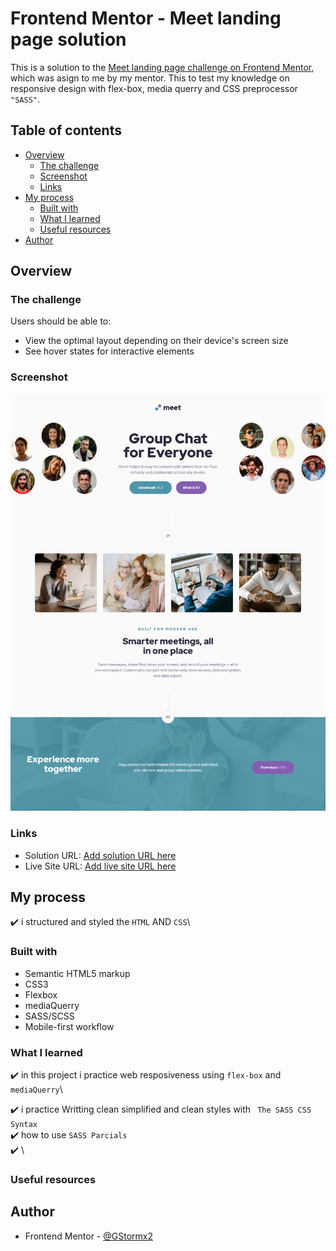 # Frontend Mentor - Meet landing page solution

This is a solution to the [Meet landing page challenge on Frontend Mentor](https://www.frontendmentor.io/challenges/meet-landing-page-rbTDS6OUR),
which was asign to me by my mentor. This to test my knowledge on responsive design with flex-box, media querry and CSS preprocessor `"SASS"`. 

## Table of contents

- [Overview](#overview)
  - [The challenge](#the-challenge)
  - [Screenshot](#screenshot)
  - [Links](#links)
- [My process](#my-process)
  - [Built with](#built-with)
  - [What I learned](#what-i-learned)
  - [Useful resources](#useful-resources)
- [Author](#author)

## Overview

### The challenge

Users should be able to:

- View the optimal layout depending on their device's screen size
- See hover states for interactive elements

### Screenshot

![](./screenshot-desktop.png)

### Links

- Solution URL: [Add solution URL here](https://adeolaking.github.io/meet-landing-page/)
- Live Site URL: [Add live site URL here](https://adeolaking.github.io/meet-landing-page/)

## My process

  :heavy_check_mark: i structured and styled the `HTML` AND `CSS`\

### Built with

- Semantic HTML5 markup
- CSS3
- Flexbox
- mediaQuerry
- SASS/SCSS
- Mobile-first workflow

### What I learned

:heavy_check_mark: in this project i practice web resposiveness using `flex-box` and `mediaQuerry`\

:heavy_check_mark: i practice Writting clean simplified and clean styles with ` The SASS CSS Syntax`\
:heavy_check_mark: how to use `SASS Parcials`\
:heavy_check_mark: \

### Useful resources




## Author

- Frontend Mentor - [@GStormx2](https://www.frontendmentor.io/profile/GStormx2)

